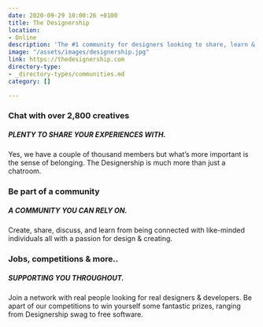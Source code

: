 ```yaml
---
date: 2020-09-29 10:00:26 +0100
title: The Designership
location:
- Online
description: 'The #1 community for designers looking to share, learn & grow'
image: "/assets/images/designership.jpg"
link: https://thedesignership.com
directory-type:
- _directory-types/communities.md
category: []

---
```

### Chat with over 2,800 creatives

##### PLENTY TO SHARE YOUR EXPERIENCES WITH.

Yes, we have a couple of thousand members but what’s more important is the sense of belonging. The Designership is much more than just a chatroom.

### Be part of a community

##### A COMMUNITY YOU CAN RELY ON.

Create, share, discuss, and learn from being connected with like-minded individuals all with a passion for design & creating.

### Jobs, competitions & more..

##### SUPPORTING YOU THROUGHOUT.

Join a network with real people looking for real designers & developers. Be apart of our competitions to win yourself some fantastic prizes, ranging from Designership swag to free software.